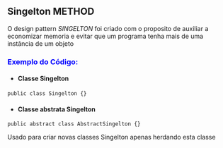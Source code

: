 ## Singelton METHOD

O design pattern *SINGELTON* foi criado com o proposito de auxiliar a economizar memoria e evitar que um programa tenha 
mais de uma instância de um objeto

<h3 style="color:blue">Exemplo do Código:</h3> 

* #### Classe Singelton
`public class Singelton {}`

* #### Classe abstrata Singelton
`public abstract class AbstractSingelton {}`

Usado para criar novas classes Singelton apenas herdando esta classe    